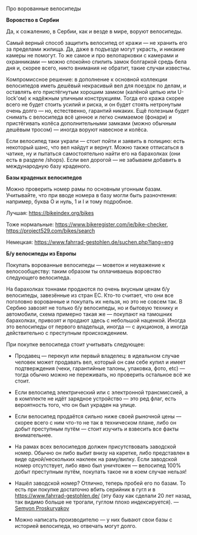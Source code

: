 Про ворованные велосипеды

**Воровство в Сербии**

Да, к сожалению, в Сербии, как и везде в мире, воруют велосипеды.

Самый верный способ защитить велосипед от кражи — не хранить его за пределами жилища. Да, даже в подъезде могут украсть, и никакие камеры не помогут. То же самое и про велопарковки с камерами и охранниками — можно спокойно спилить замок болгаркой средь бела дня и, скорее всего, никто внимания не обратит, такие случаи известны.

Компромиссное решение: в дополнение к основной коллекции велосипедов иметь дешёвый некрасивый вел для поездок по делам, и оставлять его пристёгнутым хорошим замком (калёной цепью или U-lock'ом) к надёжным уличным конструкциям. Тогда его кража скорее всего не будет стоить усилий и риска, и он будет стоять нетронутым очень долго — но, естественно, гарантий никаких.
Ещё полезным будет снимать с велосипеда всё ценное и легко снимаемое (фонари) и пристёгивать колёса дополнительными замками (можно обычным дешёвым тросом) — иногда воруют навесное и колёса.

Если велосипед таки украли — стоит пойти и заявить в полицию: есть некоторый шанс, что вел найдут и вернут. Можно также отписаться в чатике, ну и пытаться самостоятельно найти его на барахолках (они есть в разделе /shops). Если вел дорогой — не забываем добавить в международную базу краденого.

**Базы краденых велосипедов**

Можно проверить номер рамы по основным угонным базам. Учитывайте, что при вводе номера в базу могли быть разночтения: например, буква О и нуль, 1 и I и тому подробное.

Лучшая: https://bikeindex.org/bikes

Тоже нормальные: https://www.bikeregister.com/ie/bike-checker, https://project529.com/bikes/search

Немецкая: https://www.fahrrad-gestohlen.de/suchen.php?lang=eng

**Б/у велосипеды из Европы**

Покупать ворованные велосипеды — моветон и неуважение к велосообществу: таким образом ты оплачиваешь воровство следующего велосипеда.

На барахолках тоннами продаются по очень вкусным ценам б/у велосипеды, завезённые из стран ЕС. Кто-то считает, что они все поголовно ворованные и покупать их нельзя, но это не совсем так. В Сербию завозят не только б/у велосипеды, но и бытовую технику и автомобили, схема примерно такая же — покупают на тамошних барахолках, привозят и продают здесь с небольшой наценкой. Иногда это велосипеды от первого владельца, иногда — с аукционов, а иногда действительно с преступным происхождением.

При покупке велосипеда стоит учитывать следующее:

- Продавец — перекуп или первый владелец: в идеальном случае человек может продавать вел, который он сам себе купил и имеет подтверждения (чеки, гарантийные талоны, упаковка, фото, etc) — тогда обычно можно не переживать, но проверить остальное всё же стоит.

- Если велосипед электрический или с электронной трансмиссией, а в комплекте не идёт зарядное устройство — это ред флаг, есть вероятность того, что он был украден на улице.

- Если велосипед продаётся сильно ниже своей рыночной цены — скорее всего с ним что-то не так в техническом плане, либо он добыт преступным путём — стоит изучить и взвесить все факты внимательнее.

- На рамах всех велосипедов должен присутствовать заводской номер. Обычно он либо выбит внизу на каретке, либо представлен в виде одной/нескольких наклеек на раму/вилку. Если заводской номер отсутствует, либо явно был уничтожен — велосипед 100% добыт преступным путём, покупать такое ни в коем случае нельзя!

- Нашёл заводской номер? Отлично, теперь пробей его по базам. То есть при покупке достаточно вбить серийник в гугл и в https://www.fahrrad-gestohlen.de/ (эту базу как сделали 20 лет назад, так видимо больше не трогали, гуглом плохо индексируется). — [Semyon Proskuryakov](https://t.me/semyonproskuryakov)

- Можно написать производителю — у них бывают свои базы с историей велосипеда, но отвечать могут долго.

